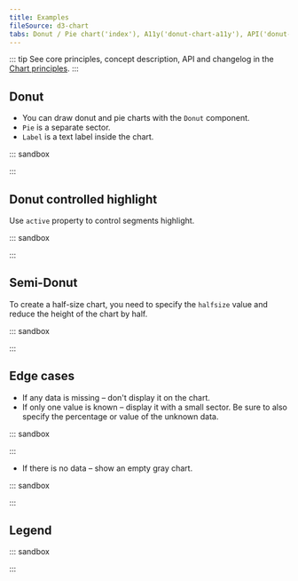 ```yaml
---
title: Examples
fileSource: d3-chart
tabs: Donut / Pie chart('index'), A11y('donut-chart-a11y'), API('donut-chart-api'), Examples('donut-chart-d3-code'), Changelog('d3-chart-changelog')
---
```


::: tip
See core principles, concept description, API and changelog in the [Chart principles](/data-display/d3-chart/).
:::

## Donut

- You can draw donut and pie charts with the `Donut` component.
- `Pie` is a separate sector.
- `Label` is a text label inside the chart.

::: sandbox

<script lang="tsx">
import React from 'react';
import { Donut, Plot, colors } from '@semcore/ui/d3-chart';
import { Flex } from '@semcore/ui/flex-box';
import { Text } from '@semcore/ui/typography';

const Demo = () => {
  return (
    <Plot width={300} height={300} data={data}>
      <Donut innerRadius={100}>
        <Donut.Pie dataKey='a' name='Pie 1' />
        <Donut.Pie dataKey='b' color={colors['green-02']} name='Pie 2' />
        <Donut.Pie dataKey='c' color={colors['violet-04']} name='Pie 3' />
        <Donut.Label>Example</Donut.Label>
      </Donut>
      <Donut.Tooltip>
        {({ dataKey, name }) => {
          return {
            children: (
              <>
                <Donut.Tooltip.Title>{name}</Donut.Tooltip.Title>
                <Flex justifyContent='space-between'>
                  <Text bold>{data[dataKey]}</Text>
                </Flex>
              </>
            ),
          };
        }}
      </Donut.Tooltip>
    </Plot>
  );
};

const data = {
  a: 3,
  b: 1,
  c: 2,
};
</script>

:::

## Donut controlled highlight

Use `active` property to control segments highlight.

::: sandbox

<script lang="tsx">
import React from 'react';
import { colors, Donut, Plot } from '@semcore/ui/d3-chart';
import { Flex } from '@semcore/ui/flex-box';
import Checkbox from '@semcore/ui/checkbox';

const data = { a: 3, b: 1, c: 2 };
const pieColors = [colors['blue-03'], colors['green-02'], colors['violet-04']];

const Demo = () => {
  const [selected, setSelected] = React.useState(['b']);
  const handleCheckboxToggle = React.useCallback(
    (name) => () => {
      setSelected((selected) => {
        if (selected.includes(name)) {
          return selected.filter((selectedName) => selectedName !== name);
        } else {
          return [...selected, name];
        }
      });
    },
    [setSelected],
  );

  return (
    <Flex mt={3} alignItems='flex-start' flexWrap>
      <Plot height={120} width={120} m='0 28px 24px 0' data={data}>
        <Donut innerRadius={40}>
          {Object.keys(data).map((name, index) => (
            <Donut.Pie
              key={name}
              dataKey={name}
              color={pieColors[index]}
              name={`Pie ${index}`}
              active={selected.includes(name)}
            />
          ))}
        </Donut>
      </Plot>
      <Flex direction='column'>
        {Object.keys(data).map((name, index) => {
          return (
            <Checkbox key={name} id={name} theme={pieColors[index]}>
              <Checkbox.Value
                value={name}
                checked={selected.includes(name)}
                onChange={handleCheckboxToggle(name)}
              />
              <Checkbox.Text>{`Option ${name.toUpperCase()}`}</Checkbox.Text>
            </Checkbox>
          );
        })}
      </Flex>
    </Flex>
  );
};
</script>

:::

## Semi-Donut

To create a half-size chart, you need to specify the `halfsize` value and reduce the height of the chart by half.

::: sandbox

<script lang="tsx">
import React from 'react';
import { Plot, Donut, colors } from '@semcore/ui/d3-chart';
import { Text } from '@semcore/ui/typography';
import { Flex } from '@semcore/ui/flex-box';

const Demo = () => {
  return (
    <Plot width={300} height={150} data={data}>
      <Donut halfsize innerRadius={100}>
        <Donut.Pie dataKey='a' name='Pie 1' />
        <Donut.Pie dataKey='b' color={colors['green-02']} name='Pie 2' />
        <Donut.Pie dataKey='c' color={colors['violet-04']} name='Pie 3' />
        <Donut.Label label='71,240 engagements'>
          <Text tag='tspan' x='0' dy='-1.2em' fill='#191b23' size={600}>
            71,240
          </Text>
          <Text tag='tspan' x='0' dy='1.2em' fill='#6c6e79' size={200}>
            Engagements
          </Text>
        </Donut.Label>
      </Donut>
      <Donut.Tooltip>
        {({ dataKey, name }) => {
          return {
            children: (
              <>
                <Donut.Tooltip.Title>{name}</Donut.Tooltip.Title>
                <Flex justifyContent='space-between'>
                  <Text bold>{data[dataKey]}</Text>
                </Flex>
              </>
            ),
          };
        }}
      </Donut.Tooltip>
    </Plot>
  );
};

const data = {
  a: 3,
  b: 1,
  c: 2,
};
</script>

:::

## Edge cases

- If any data is missing – don't display it on the chart.
- If only one value is known – display it with a small sector. Be sure to also specify the percentage or value of the unknown data.

::: sandbox

<script lang="tsx">
import React from 'react';
import { Plot, Donut } from '@semcore/ui/d3-chart';
import { Text } from '@semcore/ui/typography';

const Demo = () => {
  return (
    <Plot width={300} height={150} data={data}>
      <Donut halfsize innerRadius={100}>
        <Donut.Pie name='Speed' dataKey='speed' />
        <Donut.Pie name='Other' dataKey='other' color='#C4C7CF' />
        <Donut.Label>
          <Text tag='tspan' x='0' dy='-1.2em' fill='#6C6E79' size={400}>
            Keyword volume
          </Text>
        </Donut.Label>
      </Donut>
    </Plot>
  );
};

const data = {
  speed: 3,
  other: 200,
};
</script>

:::

- If there is no data – show an empty gray chart.

::: sandbox

<script lang="tsx">
import React from 'react';
import { Plot, Donut, colors } from '@semcore/ui/d3-chart';

const Demo = () => {
  return (
    <Plot width={300} height={300} data={data}>
      <Donut innerRadius={100}>
        <Donut.EmptyData />
        <Donut.Pie dataKey='a' name='a' />
        <Donut.Pie dataKey='b' name='b' color={colors['green-02']} />
        <Donut.Pie dataKey='c' name='c' color={colors['pink-03']} />
      </Donut>
    </Plot>
  );
};

const data = {
  a: 0,
  b: 0,
  c: 0,
};
</script>

:::

## Legend

::: sandbox

<script lang="tsx">
import React from 'react';
import { Donut, Plot } from '@semcore/ui/d3-chart';
import { Flex } from '@semcore/ui/flex-box';
import Card from '@semcore/ui/card';
import Checkbox from '@semcore/ui/checkbox';
import resolveColor from '@semcore/ui/utils/color';

const pieColors = {
  a: resolveColor('blue-300'),
  b: resolveColor('violet-400'),
  c: resolveColor('green-200'),
};

const Demo = () => {
  const width = 250;
  const height = 250;

  const piesList = Object.keys(data);
  const [opacityPie, setOpacityPie] = React.useState(
    piesList.reduce((o, key) => ({ ...o, [key]: false }), {}),
  );
  const [displayPie, setDisplayPie] = React.useState(
    piesList.reduce((o, key) => ({ ...o, [key]: true }), {}),
  );
  const displayedPiesList = React.useMemo(
    () =>
      Object.entries(displayPie)
        .filter(([, displayed]) => displayed)
        .map(([line]) => line),
    [displayPie],
  );

  const handleMouseEnter = (pie) => () => {
    if (displayedPiesList.includes(pie)) {
      const opacity = { ...opacityPie };

      Object.keys(opacity).forEach((key) => {
        if (key !== pie) {
          opacity[key] = true;
        }
      });

      setOpacityPie({ ...opacity });
    }
  };

  const handleMouseLeave = () => {
    setOpacityPie(piesList.reduce((o, key) => ({ ...o, [key]: false }), {}));
  };

  return (
    <Card w={'550px'}>
      <Card.Header pt={4}> Chart legend</Card.Header>
      <Card.Body tag={Flex} direction='column'>
        <Flex flexWrap w={width}>
          {piesList.map((pie) => {
            return (
              <Checkbox
                key={pie}
                theme={pieColors[pie]}
                mr={4}
                mb={2}
                onMouseEnter={handleMouseEnter(pie)}
                onMouseLeave={handleMouseLeave}
              >
                <Checkbox.Value
                  checked={displayPie[pie]}
                  onChange={(checked) =>
                    setDisplayPie((prevDisplayedLines) => ({
                      ...prevDisplayedLines,
                      [pie]: checked,
                    }))
                  }
                />
                <Checkbox.Text>{pie}</Checkbox.Text>
              </Checkbox>
            );
          })}
        </Flex>
        <Plot width={width} height={height} data={data}>
          <Donut innerRadius={height / 2 - 50}>
            {displayedPiesList.map((pie) => (
              <Donut.Pie
                dataKey={pie}
                key={pie}
                name={pie}
                color={pieColors[pie]}
                transparent={opacityPie[pie]}
              />
            ))}
          </Donut>
        </Plot>
      </Card.Body>
    </Card>
  );
};

const data = {
  a: 3,
  b: 1,
  c: 2,
};
</script>

:::
